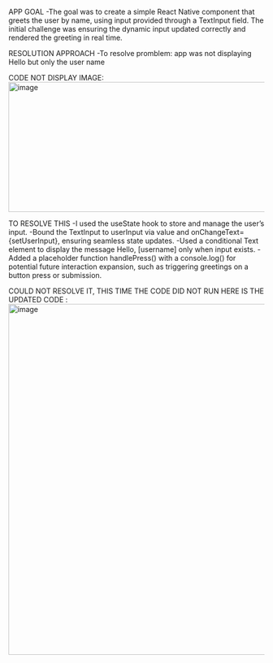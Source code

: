 APP GOAL
-The goal was to create a simple React Native component that greets the user by name, using input provided through a TextInput field. The initial challenge was ensuring the dynamic input updated correctly and rendered the greeting in real time.

RESOLUTION APPROACH
-To resolve promblem: app was not displaying Hello but only the user name

CODE NOT DISPLAY IMAGE:
<img width="566" height="256" alt="image" src="https://github.com/user-attachments/assets/b2202f9a-e170-43d3-9880-9cc91daea918" />


TO RESOLVE THIS
-I used the useState hook to store and manage the user’s input.
-Bound the TextInput to userInput via value and onChangeText={setUserInput}, ensuring seamless state updates.
-Used a conditional Text element to display the message Hello, [username] only when input exists.
-Added a placeholder function handlePress() with a console.log() for potential future interaction expansion, such as triggering greetings on a button press or submission.

COULD NOT RESOLVE IT, THIS TIME THE CODE DID NOT RUN
HERE IS THE UPDATED CODE :<img width="913" height="691" alt="image" src="https://github.com/user-attachments/assets/ca94a01b-550d-43d4-8c25-0303549a4684" />

